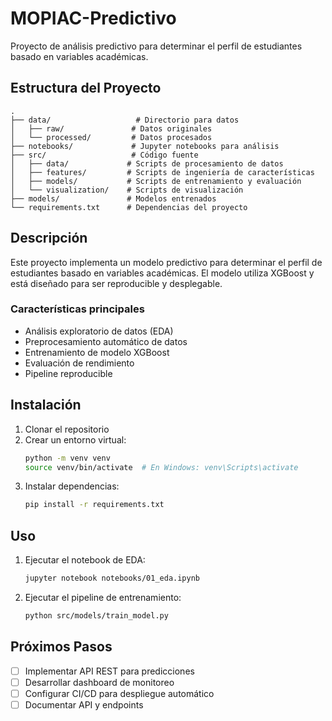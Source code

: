# MOPIAC-Predictivo

Proyecto de análisis predictivo para determinar el perfil de estudiantes basado en variables académicas.

## Estructura del Proyecto

```
.
├── data/                   # Directorio para datos
│   ├── raw/               # Datos originales
│   └── processed/         # Datos procesados
├── notebooks/             # Jupyter notebooks para análisis
├── src/                   # Código fuente
│   ├── data/             # Scripts de procesamiento de datos
│   ├── features/         # Scripts de ingeniería de características
│   ├── models/           # Scripts de entrenamiento y evaluación
│   └── visualization/    # Scripts de visualización
├── models/               # Modelos entrenados
└── requirements.txt      # Dependencias del proyecto
```

## Descripción

Este proyecto implementa un modelo predictivo para determinar el perfil de estudiantes basado en variables académicas. El modelo utiliza XGBoost y está diseñado para ser reproducible y desplegable.

### Características principales

- Análisis exploratorio de datos (EDA)
- Preprocesamiento automático de datos
- Entrenamiento de modelo XGBoost
- Evaluación de rendimiento
- Pipeline reproducible

## Instalación

1. Clonar el repositorio
2. Crear un entorno virtual:
   ```bash
   python -m venv venv
   source venv/bin/activate  # En Windows: venv\Scripts\activate
   ```
3. Instalar dependencias:
   ```bash
   pip install -r requirements.txt
   ```

## Uso

1. Ejecutar el notebook de EDA:
   ```bash
   jupyter notebook notebooks/01_eda.ipynb
   ```
2. Ejecutar el pipeline de entrenamiento:
   ```bash
   python src/models/train_model.py
   ```

## Próximos Pasos

- [ ] Implementar API REST para predicciones
- [ ] Desarrollar dashboard de monitoreo
- [ ] Configurar CI/CD para despliegue automático
- [ ] Documentar API y endpoints